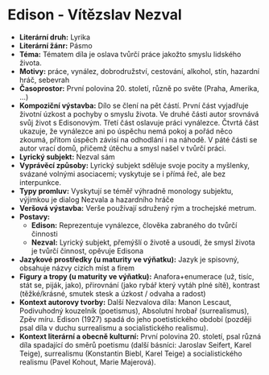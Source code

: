 # Edison - Vítězslav Nezval
- **Literární druh:** Lyrika
- **Literární žánr:** Pásmo
- **Téma:** Tématem díla je oslava tvůrčí práce jakožto smyslu lidského života.
- **Motivy:** práce, vynález, dobrodružství, cestování, alkohol, stín, hazardní hráč, sebevrah
- **Časoprostor:** První polovina 20. století, různě po světe (Praha, Amerika, ...)
- **Kompoziční výstavba:** Dílo se člení na pět částí. První část vyjadřuje životní úzkost a pochyby o smyslu života. Ve druhé části autor srovnává svůj život s Edisonovým. Třetí část oslavuje práci vynálezce. Čtvrtá část ukazuje, že vynálezce ani po úspěchu nemá pokoj a pořád něco zkoumá, přitom úspěch závisí na odhodlání i na náhodě. V páté části se autor vrací domů, přičemž útěchu a smysl našel v tvůrčí práci.
- **Lyrický subjekt:** Nezval sám
- **Vyprávěcí způsoby:** Lyrický subjekt sděluje svoje pocity a myšlenky, svázané volnými asociacemi; vyskytuje se i přímá řeč, ale bez interpunkce.
- **Typy promluv:** Vyskytují se téměř výhradně monology subjektu, výjimkou je dialog Nezvala a hazardního hráče
- **Veršová výstavba:** Verše používají sdružený rým a trochejské metrum.
- **Postavy:**
  - **Edison:** Reprezentuje vynálezce, člověka zabraného do tvůrčí činnosti
  - **Nezval:** Lyrický subjekt, přemýšlí o životě a usoudí, že smysl života je tvůrčí činnost, opěvuje Edisona
- **Jazykové prostředky (u maturity ve výňatku):** Jazyk je spisovný, obsahuje názvy cizích míst a firem
- **Figury a tropy (u maturity ve výňatku):** Anafora+enumerace (už, tisíc, stát se, piják, jako), přirovnání (jako rybář který vytáh plné sítě), kontrast (těžké/krásné, smutek stesk a úzkost / odvaha a radost)
- **Kontext autorovy tvorby:** Další Nezvalova díla: Manon Lescaut, Podivuhodný kouzelník (poetismus), Absolutní hrobař (surrealismus), Zpěv míru. Edison (1927) spadá do jeho poetistického období (později psal díla v duchu surrealismu a socialistického realismu).
- **Kontext literární a obecně kulturní:** První polovina 20. století, psal různá díla spadající do směrů poetismu (další básníci: Jaroslav Seifert, Karel Teige), surrealismu (Konstantin Biebl, Karel Teige) a socialistického realismu (Pavel Kohout, Marie Majerová).

